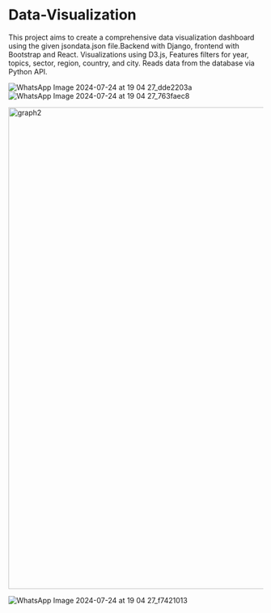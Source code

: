 # Data-Visualization
This project aims to create a comprehensive data visualization dashboard using the given jsondata.json file.Backend with Django, frontend with Bootstrap and  React. Visualizations using D3.js, Features filters for year, topics, sector, region, country, and city. Reads data from the database via Python API.

![WhatsApp Image 2024-07-24 at 19 04 27_dde2203a](https://github.com/user-attachments/assets/aa5c10ab-fc26-4930-80ef-2c50fac7dd6c)
![WhatsApp Image 2024-07-24 at 19 04 27_763faec8](https://github.com/user-attachments/assets/0bfdc10c-ff6a-4bee-8a1f-98aa5a9918c6)

<img width="953" alt="graph2" src="https://github.com/user-attachments/assets/a6524675-dc1b-45dc-b9a1-042915349a86">

![WhatsApp Image 2024-07-24 at 19 04 27_f7421013](https://github.com/user-attachments/assets/8f868fbc-6352-436f-9f34-9c5cdf2e6d91)
